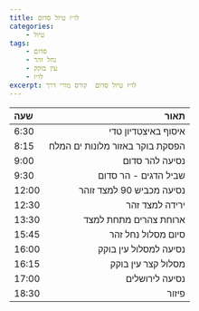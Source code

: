 ```yaml
---
title: לו״ז טיול סדום 
categories:
    - טיול
tags:
    - סדום
    - נחל זהר
    - עין בוקק
    - לו״ז
excerpt: לו״ז טיול סדום  קורס מורי דרך
---
```


| שעה      | תאור |
| :----------- | -----------: |
| 6:30      |  איסוף באיצטדיון טדי       |
| 8:15   | הפסקת בוקר באזור מלונות ים המלח        |
| 9:00   | נסיעה  להר סדום        |
| 9:30   | שביל הדגים - הר סדום        |
| 12:00   |  נסיעה מכביש 90 למצד זוהר       |
| 12:30   | ירידה למצד זהר        |
| 13:30   | ארוחת צהרים מתחת למצד        |
| 15:45   | סיום מסלול נחל זהר        |
| 16:00   | נסיעה למסלול עין בוקק        |
| 16:15   | מסלול קצר עין בוקק        |
| 17:00   | נסיעה לירושלים        |
| 18:30   | פיזור         |


